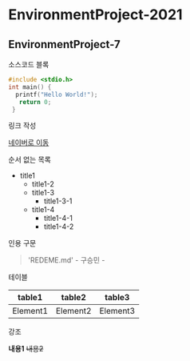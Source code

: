 # EnvironmentProject-2021
## EnvironmentProject-7

소스코드 블록

```C
#include <stdio.h>
int main() {
  printf("Hello World!");
   return 0;
 }
```

링크 작성

[네이버로 이동](https://www.naver.com/)

순서 없는 목록

* title1
  * title1-2
  * title1-3
    * title1-3-1
  * title1-4
    * title1-4-1
    * title1-4-2

인용 구문

> 'REDEME.md' - 구승민 - 

테이블

table1|table2|table3|
------|------|------|
Element1|Element2|Element3


강조

**내용1**
~~내용2~~
